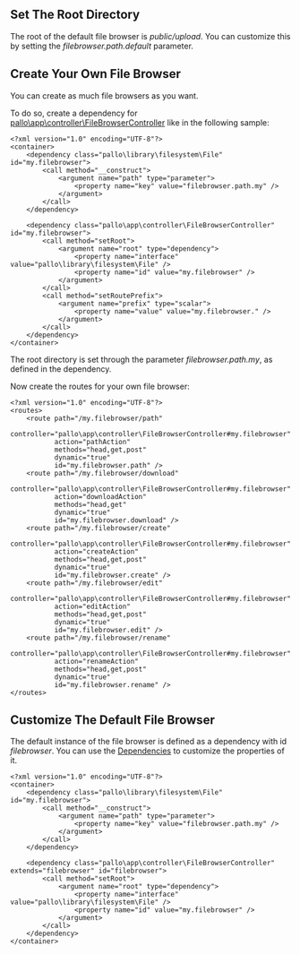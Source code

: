 ## Set The Root Directory

The root of the default file browser is _public/upload_.
You can customize this by setting the _filebrowser.path.default_ parameter.

## Create Your Own File Browser

You can create as much file browsers as you want.

To do so, create a dependency for [pallo\app\controller\FileBrowserController](/api/class/pallo/app/controller/FileBrowserController) like in the following sample:

    <?xml version="1.0" encoding="UTF-8"?>
    <container>
        <dependency class="pallo\library\filesystem\File" id="my.filebrowser">
            <call method="__construct">
                <argument name="path" type="parameter">
                    <property name="key" value="filebrowser.path.my" />
                </argument>
            </call>
        </dependency>
        
        <dependency class="pallo\app\controller\FileBrowserController" id="my.filebrowser">
            <call method="setRoot">
                <argument name="root" type="dependency">
                    <property name="interface" value="pallo\library\filesystem\File" />
                    <property name="id" value="my.filebrowser" />
                </argument>
            </call>
            <call method="setRoutePrefix">
                <argument name="prefix" type="scalar">
                    <property name="value" value="my.filebrowser." />
                </argument>
            </call>
        </dependency>
    </container>

The root directory is set through the parameter _filebrowser.path.my_, as defined in the dependency.
    
Now create the routes for your own file browser:

    <?xml version="1.0" encoding="UTF-8"?>
    <routes>
        <route path="/my.filebrowser/path" 
               controller="pallo\app\controller\FileBrowserController#my.filebrowser"
               action="pathAction" 
               methods="head,get,post" 
               dynamic="true" 
               id="my.filebrowser.path" />
        <route path="/my.filebrowser/download" 
               controller="pallo\app\controller\FileBrowserController#my.filebrowser"
               action="downloadAction" 
               methods="head,get" 
               dynamic="true" 
               id="my.filebrowser.download" />
        <route path="/my.filebrowser/create" 
               controller="pallo\app\controller\FileBrowserController#my.filebrowser"
               action="createAction" 
               methods="head,get,post" 
               dynamic="true" 
               id="my.filebrowser.create" />
        <route path="/my.filebrowser/edit" 
               controller="pallo\app\controller\FileBrowserController#my.filebrowser"
               action="editAction" 
               methods="head,get,post" 
               dynamic="true" 
               id="my.filebrowser.edit" />
        <route path="/my.filebrowser/rename" 
               controller="pallo\app\controller\FileBrowserController#my.filebrowser"
               action="renameAction" 
               methods="head,get,post" 
               dynamic="true" 
               id="my.filebrowser.rename" />
    </routes>
    
## Customize The Default File Browser

The default instance of the file browser is defined as a dependency with id _filebrowser_.
You can use the [Dependencies](/manual/page/Core/Dependencies) to customize the properties of it.      

    <?xml version="1.0" encoding="UTF-8"?>
    <container>
        <dependency class="pallo\library\filesystem\File" id="my.filebrowser">
            <call method="__construct">
                <argument name="path" type="parameter">
                    <property name="key" value="filebrowser.path.my" />
                </argument>
            </call>
        </dependency>
        
        <dependency class="pallo\app\controller\FileBrowserController" extends="filebrowser" id="filebrowser">
            <call method="setRoot">
                <argument name="root" type="dependency">
                    <property name="interface" value="pallo\library\filesystem\File" />
                    <property name="id" value="my.filebrowser" />
                </argument>
            </call>
        </dependency>
    </container>
